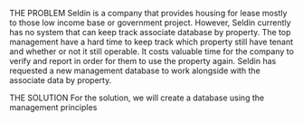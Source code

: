 THE PROBLEM
Seldin is a company that provides housing for lease mostly to those low income base or government project. However, Seldin currently has no system that can keep track associate database by property. The top management have a hard time to keep track which property still have tenant and whether or not it still operable. It costs valuable time for the company to verify and report in order for them to use the property again. Seldin has requested a new management database to work alongside with the associate data by property.

THE SOLUTION
For the solution, we will create a database using the management principles
